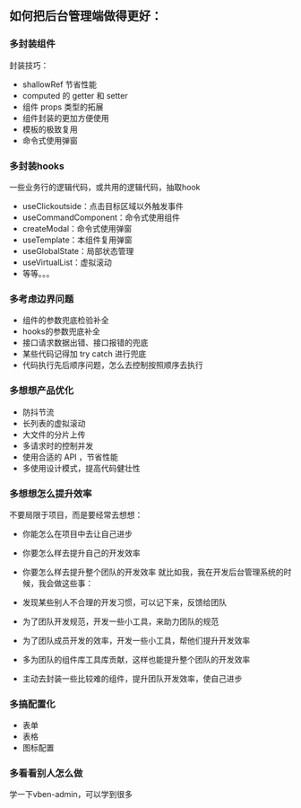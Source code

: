 ## 如何把后台管理端做得更好：

### 多封装组件
封装技巧：
- shallowRef 节省性能
- computed 的 getter 和 setter
- 组件 props 类型的拓展
- 组件封装的更加方便使用
- 模板的极致复用
- 命令式使用弹窗

### 多封装hooks
一些业务行的逻辑代码，或共用的逻辑代码，抽取hook
- useClickoutside：点击目标区域以外触发事件
- useCommandComponent：命令式使用组件
- createModal：命令式使用弹窗
- useTemplate：本组件复用弹窗
- useGlobalState：局部状态管理
- useVirtualList：虚拟滚动
- 等等。。。


### 多考虑边界问题

- 组件的参数兜底检验补全
- hooks的参数兜底补全
- 接口请求数据出错、接口报错的兜底
- 某些代码记得加 try catch 进行兜底
- 代码执行先后顺序问题，怎么去控制按照顺序去执行

### 多想想产品优化

- 防抖节流
- 长列表的虚拟滚动
- 大文件的分片上传
- 多请求时的控制并发
- 使用合适的 API ，节省性能
- 多使用设计模式，提高代码健壮性

### 多想想怎么提升效率

不要局限于项目，而是要经常去想想：

- 你能怎么在项目中去让自己进步
- 你要怎么样去提升自己的开发效率
- 你要怎么样去提升整个团队的开发效率
就比如我，我在开发后台管理系统的时候，我会做这些事：

- 发现某些别人不合理的开发习惯，可以记下来，反馈给团队
- 为了团队开发规范，开发一些小工具，来助力团队的规范
- 为了团队成员开发的效率，开发一些小工具，帮他们提升开发效率
- 多为团队的组件库工具库贡献，这样也能提升整个团队的开发效率
- 主动去封装一些比较难的组件，提升团队开发效率，使自己进步

### 多搞配置化

- 表单
- 表格
- 图标配置

### 多看看别人怎么做
学一下vben-admin，可以学到很多
